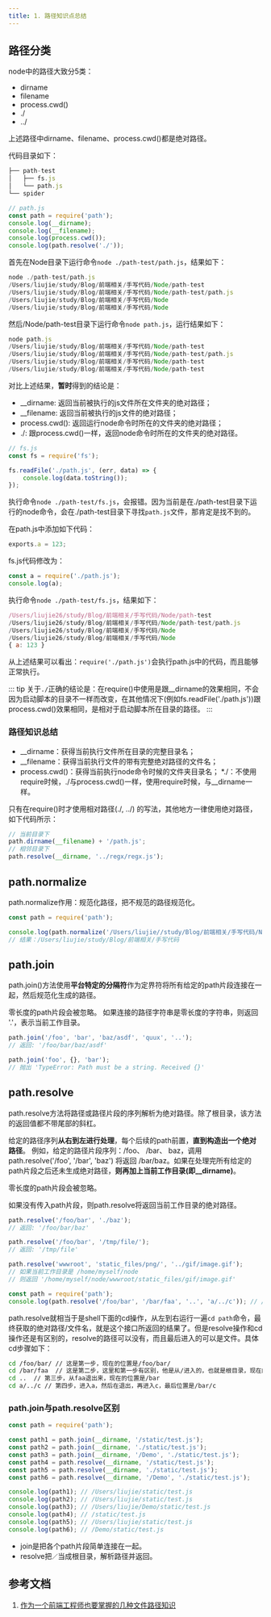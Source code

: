 ```yaml
---
title: 1. 路径知识点总结
---
```

## 路径分类
node中的路径大致分5类：
* dirname
* filename
* process.cwd()
* ./
* ../

上述路径中dirname、filename、process.cwd()都是绝对路径。

代码目录如下：
```js
├── path-test
│   ├── fs.js
│   └── path.js
└── spider
```
```js
// path.js
const path = require('path');
console.log(__dirname);
console.log(__filename);
console.log(process.cwd());
console.log(path.resolve('./'));
```
首先在Node目录下运行命令`node ./path-test/path.js`，结果如下：
```js
node ./path-test/path.js
/Users/liujie/study/Blog/前端相关/手写代码/Node/path-test
/Users/liujie/study/Blog/前端相关/手写代码/Node/path-test/path.js
/Users/liujie/study/Blog/前端相关/手写代码/Node
/Users/liujie/study/Blog/前端相关/手写代码/Node
```
然后/Node/path-test目录下运行命令`node path.js`，运行结果如下：
```js
node path.js
/Users/liujie/study/Blog/前端相关/手写代码/Node/path-test
/Users/liujie/study/Blog/前端相关/手写代码/Node/path-test/path.js
/Users/liujie/study/Blog/前端相关/手写代码/Node/path-test
/Users/liujie/study/Blog/前端相关/手写代码/Node/path-test
```
对比上述结果，**暂时**得到的结论是：

* __dirname: 返回当前被执行的js文件所在文件夹的绝对路径；
* __filename: 返回当前被执行的js文件的绝对路径；
* process.cwd(): 返回运行node命令时所在的文件夹的绝对路径；
* ./: 跟process.cwd()一样，返回node命令时所在的文件夹的绝对路径。

```js
// fs.js
const fs = require('fs');

fs.readFile('./path.js', (err, data) => {
    console.log(data.toString());
});
```
执行命令`node ./path-test/fs.js`，会报错。因为当前是在./path-test目录下运行的node命令，会在./path-test目录下寻找`path.js`文件，那肯定是找不到的。

在path.js中添加如下代码：
```js
exports.a = 123;
```
fs.js代码修改为：
```js
const a = require('./path.js');
console.log(a);
```
执行命令`node ./path-test/fs.js`，结果如下：
```js
/Users/liujie26/study/Blog/前端相关/手写代码/Node/path-test
/Users/liujie26/study/Blog/前端相关/手写代码/Node/path-test/path.js
/Users/liujie26/study/Blog/前端相关/手写代码/Node
/Users/liujie26/study/Blog/前端相关/手写代码/Node
{ a: 123 }
```
从上述结果可以看出：`require('./path.js')`会执行path.js中的代码，而且能够正常执行。

::: tip
关于`./`正确的结论是：在require()中使用是跟__dirname的效果相同，不会因为启动脚本的目录不一样而改变，在其他情况下(例如fs.readFile('./path.js'))跟process.cwd()效果相同，是相对于启动脚本所在目录的路径。
:::

### 路径知识总结
* __dirname：获得当前执行文件所在目录的完整目录名；
* __filename：获得当前执行文件的带有完整绝对路径的文件名；
* process.cwd()：获得当前执行node命令时候的文件夹目录名；
*./：不使用require时候，./与process.cwd()一样，使用require时候，与__dirname一样。

只有在require()时才使用相对路径(./, ../) 的写法，其他地方一律使用绝对路径，如下代码所示：
```js
// 当前目录下
path.dirname(__filename) + '/path.js';
// 相邻目录下
path.resolve(__dirname, '../regx/regx.js');
```
## path.normalize
path.normalize作用：规范化路径，把不规范的路径规范化。
```js
const path = require('path');

console.log(path.normalize('/Users/liujie//study/Blog/前端相关/手写代码/Node/..'));
// 结果：/Users/liujie/study/Blog/前端相关/手写代码
```
## path.join
path.join()方法使用**平台特定的分隔符**作为定界符将所有给定的path片段连接在一起，然后规范化生成的路径。

零长度的path片段会被忽略。 如果连接的路径字符串是零长度的字符串，则返回 '.'，表示当前工作目录。
```js
path.join('/foo', 'bar', 'baz/asdf', 'quux', '..');
// 返回: '/foo/bar/baz/asdf'

path.join('foo', {}, 'bar');
// 抛出 'TypeError: Path must be a string. Received {}'
```
## path.resolve
path.resolve方法将路径或路径片段的序列解析为绝对路径。除了根目录，该方法的返回值都不带尾部的斜杠。

给定的路径序列**从右到左进行处理**，每个后续的path前置，**直到构造出一个绝对路径**。 例如，给定的路径片段序列：/foo、 /bar、 baz，调用 path.resolve('/foo', '/bar', 'baz') 将返回 /bar/baz。如果在处理完所有给定的path片段之后还未生成绝对路径，**则再加上当前工作目录(即__dirname)**。

零长度的path片段会被忽略。

如果没有传入path片段，则path.resolve将返回当前工作目录的绝对路径。
```js
path.resolve('/foo/bar', './baz');
// 返回: '/foo/bar/baz'

path.resolve('/foo/bar', '/tmp/file/');
// 返回: '/tmp/file'

path.resolve('wwwroot', 'static_files/png/', '../gif/image.gif');
// 如果当前工作目录是 /home/myself/node
// 则返回 '/home/myself/node/wwwroot/static_files/gif/image.gif'
```
```js
const path = require('path');
console.log(path.resolve('/foo/bar', '/bar/faa', '..', 'a/../c')); // /bar/c
```
path.resolve就相当于是shell下面的cd操作，从左到右运行一遍`cd path`命令，最终获取的绝对路径/文件名，就是这个接口所返回的结果了。但是resolve操作和cd操作还是有区别的，resolve的路径可以没有，而且最后进入的可以是文件。具体cd步骤如下：
```bash
cd /foo/bar/ // 这是第一步，现在的位置是/foo/bar/
cd /bar/faa  // 这是第二步，这里和第一步有区别，他是从/进入的，也就是根目录，现在的位置是/bar/faa
cd ..  // 第三步，从faa退出来，现在的位置是/bar
cd a/../c // 第四步，进入a，然后在退出，再进入c，最后位置是/bar/c
```

### path.join与path.resolve区别
```js
const path = require('path');

const path1 = path.join(__dirname, '/static/test.js');
const path2 = path.join(__dirname, './static/test.js');
const path3 = path.join(__dirname, '/Demo', './static/test.js');
const path4 = path.resolve(__dirname, '/static/test.js');
const path5 = path.resolve(__dirname, './static/test.js');
const path6 = path.resolve(__dirname, '/Demo', './static/test.js');

console.log(path1); // /Users/liujie/static/test.js
console.log(path2); // /Users/liujie/static/test.js
console.log(path3); // /Users/liujie/Demo/static/test.js
console.log(path4); // /static/test.js
console.log(path5); // /Users/liujie/static/test.js
console.log(path6); // /Demo/static/test.js
```
* join是把各个path片段简单连接在一起。
* resolve把`／`当成根目录，解析路径并返回。

## 参考文档
1. [作为一个前端工程师也要掌握的几种文件路径知识](https://juejin.im/post/5d1a3328e51d4510727c80e4)